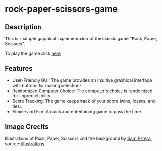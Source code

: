 # rock-paper-scissors-game
## Description

This is a simple graphical implementation of the classic game "Rock, Paper, Scissors".

To play the game click [here](https://hafsabn.github.io/rock-paper-scissors-game/)

## Features
- User-Friendly GUI: The game provides an intuitive graphical interface with buttons for making selections.
- Randomized Computer Choice: The computer's choice is randomized for unpredictability.
- Score Tracking: The game keeps track of your score (wins, losses, and ties).
- Simple and Fun: A quick and entertaining game to pass the time.

## Image Credits

Illustrations of Rock, Paper, Scissors and the background by [Sam Perera](https://www.behance.net/brandsbysam), source: [illustrations](https://www.behance.net/gallery/55030205/Rock-Paper-Scissors-Logo-Design)

